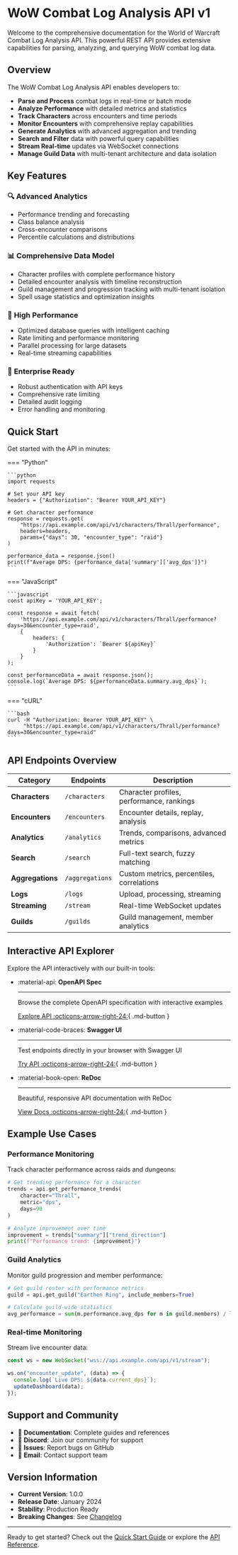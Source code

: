 # WoW Combat Log Analysis API v1

Welcome to the comprehensive documentation for the World of Warcraft Combat Log Analysis API. This powerful REST API provides extensive capabilities for parsing, analyzing, and querying WoW combat log data.

## Overview

The WoW Combat Log Analysis API enables developers to:

- **Parse and Process** combat logs in real-time or batch mode
- **Analyze Performance** with detailed metrics and statistics
- **Track Characters** across encounters and time periods
- **Monitor Encounters** with comprehensive replay capabilities
- **Generate Analytics** with advanced aggregation and trending
- **Search and Filter** data with powerful query capabilities
- **Stream Real-time** updates via WebSocket connections
- **Manage Guild Data** with multi-tenant architecture and data isolation

## Key Features

### 🔍 **Advanced Analytics**

- Performance trending and forecasting
- Class balance analysis
- Cross-encounter comparisons
- Percentile calculations and distributions

### 📊 **Comprehensive Data Model**

- Character profiles with complete performance history
- Detailed encounter analysis with timeline reconstruction
- Guild management and progression tracking with multi-tenant isolation
- Spell usage statistics and optimization insights

### 🚀 **High Performance**

- Optimized database queries with intelligent caching
- Rate limiting and performance monitoring
- Parallel processing for large datasets
- Real-time streaming capabilities

### 🔐 **Enterprise Ready**

- Robust authentication with API keys
- Comprehensive rate limiting
- Detailed audit logging
- Error handling and monitoring

## Quick Start

Get started with the API in minutes:

=== "Python"

    ```python
    import requests

    # Set your API key
    headers = {"Authorization": "Bearer YOUR_API_KEY"}

    # Get character performance
    response = requests.get(
        "https://api.example.com/api/v1/characters/Thrall/performance",
        headers=headers,
        params={"days": 30, "encounter_type": "raid"}
    )

    performance_data = response.json()
    print(f"Average DPS: {performance_data['summary']['avg_dps']}")
    ```

=== "JavaScript"

    ```javascript
    const apiKey = 'YOUR_API_KEY';

    const response = await fetch(
        'https://api.example.com/api/v1/characters/Thrall/performance?days=30&encounter_type=raid',
        {
            headers: {
                'Authorization': `Bearer ${apiKey}`
            }
        }
    );

    const performanceData = await response.json();
    console.log(`Average DPS: ${performanceData.summary.avg_dps}`);
    ```

=== "cURL"

    ```bash
    curl -H "Authorization: Bearer YOUR_API_KEY" \
         "https://api.example.com/api/v1/characters/Thrall/performance?days=30&encounter_type=raid"
    ```

## API Endpoints Overview

| Category         | Endpoints       | Description                               |
| ---------------- | --------------- | ----------------------------------------- |
| **Characters**   | `/characters`   | Character profiles, performance, rankings |
| **Encounters**   | `/encounters`   | Encounter details, replay, analysis       |
| **Analytics**    | `/analytics`    | Trends, comparisons, advanced metrics     |
| **Search**       | `/search`       | Full-text search, fuzzy matching          |
| **Aggregations** | `/aggregations` | Custom metrics, percentiles, correlations |
| **Logs**         | `/logs`         | Upload, processing, streaming             |
| **Streaming**    | `/stream`       | Real-time WebSocket updates               |
| **Guilds**       | `/guilds`       | Guild management, member analytics        |

## Interactive API Explorer

Explore the API interactively with our built-in tools:

<div class="grid cards" markdown>

- :material-api: **OpenAPI Spec**

  ***

  Browse the complete OpenAPI specification with interactive examples

  [Explore API :octicons-arrow-right-24:](../openapi.yaml){ .md-button }

- :material-code-braces: **Swagger UI**

  ***

  Test endpoints directly in your browser with Swagger UI

  [Try API :octicons-arrow-right-24:](/api/v1/docs){ .md-button }

- :material-book-open: **ReDoc**

  ***

  Beautiful, responsive API documentation with ReDoc

  [View Docs :octicons-arrow-right-24:](/api/v1/redoc){ .md-button }

</div>

## Example Use Cases

### Performance Monitoring

Track character performance across raids and dungeons:

```python
# Get trending performance for a character
trends = api.get_performance_trends(
    character="Thrall",
    metric="dps",
    days=90
)

# Analyze improvement over time
improvement = trends["summary"]["trend_direction"]
print(f"Performance trend: {improvement}")
```

### Guild Analytics

Monitor guild progression and member performance:

```python
# Get guild roster with performance metrics
guild = api.get_guild("Earthen Ring", include_members=True)

# Calculate guild-wide statistics
avg_performance = sum(m.performance.avg_dps for m in guild.members) / len(guild.members)
```

### Real-time Monitoring

Stream live encounter data:

```javascript
const ws = new WebSocket("wss://api.example.com/api/v1/stream");

ws.on("encounter_update", (data) => {
  console.log(`Live DPS: ${data.current_dps}`);
  updateDashboard(data);
});
```

## Support and Community

- 📖 **Documentation**: Complete guides and references
- 💬 **Discord**: Join our community for support
- 🐛 **Issues**: Report bugs on GitHub
- 📧 **Email**: Contact support team

## Version Information

- **Current Version**: 1.0.0
- **Release Date**: January 2024
- **Stability**: Production Ready
- **Breaking Changes**: See [Changelog](changelog.md)

---

Ready to get started? Check out the [Quick Start Guide](getting-started/quick-start.md) or explore the [API Reference](api-reference/overview.md).
